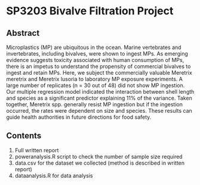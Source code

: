 # SP3203 Bivalve Filtration Project

## Abstract
Microplastics (MP) are ubiquitous in the ocean. Marine vertebrates
and invertebrates, including bivalves, were shown to ingest MPs.
As emerging evidence suggests toxicity associated with human
consumption of MPs, there is an impetus to understand the
propensity of commercial bivalves to ingest and retain MPs. Here,
we subject the commercially valuable Meretrix meretrix and
Meretrix lusoria to laboratory MP exposure experiments. A large
number of replicates (n = 30 out of 48) did not show MP ingestion.
Our multiple regression model indicated the interaction between
shell length and species as a significant predictor explaining 11%
of the variance. Taken together, Meretrix spp. generally resist MP
ingestion but if the ingestion occurred, the rates were dependent
on size and species. These results can guide health authorities in
future directions for food safety.

## Contents
1. Full written report
2. poweranalysis.R script to check the number of sample size required
3. data.csv for the dataset we collected (method is described in written report)
4. dataanalysis.R for data analysis
